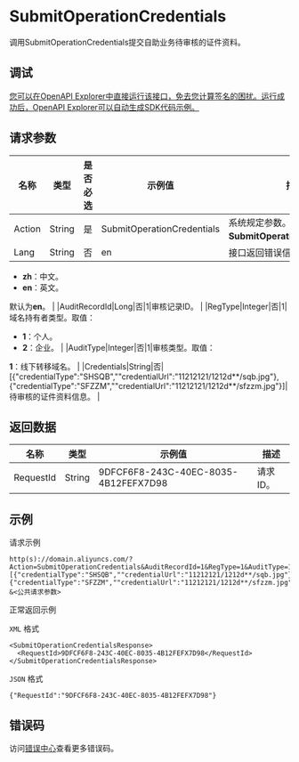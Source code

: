 # SubmitOperationCredentials

调用SubmitOperationCredentials提交自助业务待审核的证件资料。

## 调试

[您可以在OpenAPI Explorer中直接运行该接口，免去您计算签名的困扰。运行成功后，OpenAPI Explorer可以自动生成SDK代码示例。](https://api.aliyun.com/#product=Domain&api=SubmitOperationCredentials&type=RPC&version=2018-01-29)

## 请求参数

|名称|类型|是否必选|示例值|描述|
|--|--|----|---|--|
|Action|String|是|SubmitOperationCredentials|系统规定参数。取值：**SubmitOperationCredentials**。 |
|Lang|String|否|en|接口返回错误信息语言。取值：

 -   **zh**：中文。
-   **en**：英文。

 默认为**en**。 |
|AuditRecordId|Long|否|1|审核记录ID。 |
|RegType|Integer|否|1|域名持有者类型。取值：

 -   **1**：个人。
-   **2**：企业。 |
|AuditType|Integer|否|1|审核类型。取值：

 **1**：线下转移域名。 |
|Credentials|String|否|\[\{"credentialType":"SHSQB",""credentialUrl":"11212121/1212d\*\*/sqb.jpg"\},\{"credentialType":"SFZZM",""credentialUrl":"11212121/1212d\*\*/sfzzm.jpg"\}\]|待审核的证件资料信息。 |

## 返回数据

|名称|类型|示例值|描述|
|--|--|---|--|
|RequestId|String|9DFCF6F8-243C-40EC-8035-4B12FEFX7D98|请求ID。 |

## 示例

请求示例

```
http(s)://domain.aliyuncs.com/?Action=SubmitOperationCredentials&AuditRecordId=1&RegType=1&AuditType=1&Credentials=[{"credentialType":"SHSQB",""credentialUrl":"11212121/1212d**/sqb.jpg"},{"credentialType":"SFZZM",""credentialUrl":"11212121/1212d**/sfzzm.jpg"}]
&<公共请求参数>
```

正常返回示例

`XML` 格式

```
<SubmitOperationCredentialsResponse>
  <RequestId>9DFCF6F8-243C-40EC-8035-4B12FEFX7D98</RequestId>
</SubmitOperationCredentialsResponse>
```

`JSON` 格式

```
{"RequestId":"9DFCF6F8-243C-40EC-8035-4B12FEFX7D98"}
```

## 错误码

访问[错误中心](https://error-center.aliyun.com/status/product/Domain)查看更多错误码。


